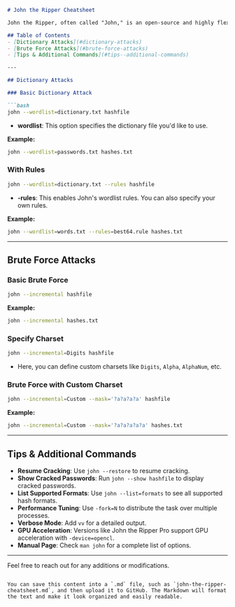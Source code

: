 
```markdown
# John the Ripper Cheatsheet

John the Ripper, often called "John," is an open-source and highly flexible password-cracking tool. It supports multiple algorithms and is available on both Windows and Linux.

## Table of Contents
- [Dictionary Attacks](#dictionary-attacks)
- [Brute Force Attacks](#brute-force-attacks)
- [Tips & Additional Commands](#tips--additional-commands)

---

## Dictionary Attacks

### Basic Dictionary Attack

```bash
john --wordlist=dictionary.txt hashfile
```

- **wordlist**: This option specifies the dictionary file you'd like to use.

**Example:**

```bash
john --wordlist=passwords.txt hashes.txt
```

### With Rules

```bash
john --wordlist=dictionary.txt --rules hashfile
```

- **-rules**: This enables John's wordlist rules. You can also specify your own rules.

**Example:**

```bash
john --wordlist=words.txt --rules=best64.rule hashes.txt
```

---

## Brute Force Attacks

### Basic Brute Force

```bash
john --incremental hashfile
```

**Example:**

```bash
john --incremental hashes.txt
```

### Specify Charset

```bash
john --incremental=Digits hashfile
```

- Here, you can define custom charsets like `Digits`, `Alpha`, `AlphaNum`, etc.

### Brute Force with Custom Charset

```bash
john --incremental=Custom --mask='?a?a?a?a' hashfile
```

**Example:**

```bash
john --incremental=Custom --mask='?a?a?a?a?a' hashes.txt
```

---

## Tips & Additional Commands

- **Resume Cracking**: Use `john --restore` to resume cracking.
- **Show Cracked Passwords**: Run `john --show hashfile` to display cracked passwords.
- **List Supported Formats**: Use `john --list=formats` to see all supported hash formats.
- **Performance Tuning**: Use `-fork=N` to distribute the task over multiple processes.
- **Verbose Mode**: Add `vv` for a detailed output.
- **GPU Acceleration**: Versions like John the Ripper Pro support GPU acceleration with `-device=opencl`.
- **Manual Page**: Check `man john` for a complete list of options.

---

Feel free to reach out for any additions or modifications.
```

You can save this content into a `.md` file, such as `john-the-ripper-cheatsheet.md`, and then upload it to GitHub. The Markdown will format the text and make it look organized and easily readable.
